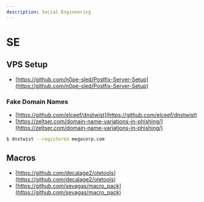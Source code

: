 ```yaml
---
description: Social Engineering
---
```


# SE




## VPS Setup

* [https://github.com/n0pe-sled/Postfix-Server-Setup](https://github.com/n0pe-sled/Postfix-Server-Setup)



### Fake Domain Names

* [https://github.com/elceef/dnstwist](https://github.com/elceef/dnstwist)
* [https://zeltser.com/domain-name-variations-in-phishing/](https://zeltser.com/domain-name-variations-in-phishing/)

```bash
$ dnstwist --registered megacorp.com
```




## Macros

* [https://github.com/decalage2/oletools](https://github.com/decalage2/oletools)
* [https://github.com/sevagas/macro_pack](https://github.com/sevagas/macro_pack)
